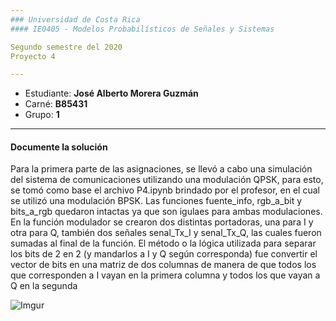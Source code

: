 ```yaml
---
### Universidad de Costa Rica
#### IE0405 - Modelos Probabilísticos de Señales y Sistemas

Segundo semestre del 2020  
Proyecto 4

---
```


* Estudiante: **José Alberto Morera Guzmán**
* Carné: **B85431**
* Grupo: **1**
---
#### Documente la solución 
Para la primera parte de las asignaciones, se llevó a cabo una simulación del sistema de comunicaciones utilizando una modulación QPSK, para esto, se tomó como base el archivo P4.ipynb brindado por el profesor, en el cual se utilizó una modulación BPSK. Las funciones fuente_info, rgb_a_bit y bits_a_rgb quedaron intactas ya que son igulaes para ambas modulaciones. 
En la función modulador se crearon dos distintas portadoras, una para I y otra para Q, también dos señales senal_Tx_I y senal_Tx_Q, las cuales fueron sumadas al final de la función. El método o la lógica utilizada para separar los bits de 2 en 2 (y mandarlos a I y Q según corresponda) fue convertir el vector de bits en una matriz de dos columnas de manera de que todos los que corresponden a I vayan en la primera columna y todos los que vayan a Q en la segunda



![Imgur](https://i.imgur.com/A9KX8xV.png)

